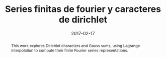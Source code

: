 ---
title:          "Series finitas de fourier y caracteres de dirichlet"
date:           2017-02-17
selected:       false
pub:            "Universidad Distrital Francisco José de Caldas"
pub_date:       "2017"
type: "thesis"
abstract: >-
  This work explores Dirichlet characters and Gauss sums, using Lagrange interpolation to compute their finite Fourier series representations.

cover:          /assets/images/badges/ud.png  

pub_last: >-
  <span class="badge badge-pill badge-publication" style="background-color:#4682B4; color:#fff;">
    <i class="fas fa-square-root-alt me-1"></i>Theoretical Math
  </span>

authors:
  - Cristian Pulido
  - "Director: Milton Lesmes"
links:
  Paper: http://hdl.handle.net/11349/5577
---